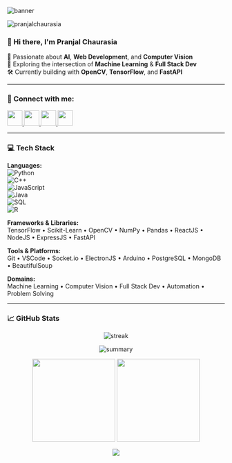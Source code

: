 ![banner](https://github.com/Kanishk-03-Jain/Kanishk-03-Jain/assets/142713282/ee27a007-c50c-402b-8892-ccac2f332737)

<p align="left"> 
  <img src="https://komarev.com/ghpvc/?username=pranjalchaurasia&label=Profile%20views&color=0e75b6&style=flat" alt="pranjalchaurasia" /> 
</p>

### 👋 Hi there, I'm Pranjal Chaurasia

🚀 Passionate about **AI**, **Web Development**, and **Computer Vision**  
🔬 Exploring the intersection of **Machine Learning** & **Full Stack Dev**  
🛠 Currently building with **OpenCV**, **TensorFlow**, and **FastAPI**

---

### 🤝 Connect with me:

<a href="https://www.linkedin.com/in/pranjal-chaurasia-45837928a/" target="_blank">
  <img src="https://img.shields.io/static/v1?message=LinkedIn&logo=linkedin&label=&color=0077B5&logoColor=white&style=for-the-badge" height="35" />
</a>
<a href="https://www.instagram.com/nightmaregod9981/" target="_blank">
  <img src="https://img.shields.io/static/v1?message=Instagram&logo=instagram&label=&color=E4405F&logoColor=white&style=for-the-badge" height="35" />
</a>
<a href="https://x.com/PRANJAL31072274" target="_blank">
  <img src="https://img.shields.io/static/v1?message=Twitter&logo=twitter&label=&color=1DA1F2&logoColor=white&style=for-the-badge" height="35" />
</a>
<a href="mailto:pranjalchaurasia11@gmail.com" target="_blank">
  <img src="https://img.shields.io/static/v1?message=Gmail&logo=gmail&label=&color=D14836&logoColor=white&style=for-the-badge" height="35" />
</a>

---

### 💻 Tech Stack

**Languages:**  
![Python](https://img.shields.io/badge/-Python-000?&logo=python)  
![C++](https://img.shields.io/badge/-C++-00599C?&logo=c%2B%2B&logoColor=white)  
![JavaScript](https://img.shields.io/badge/-JavaScript-F7DF1E?&logo=javascript&logoColor=black)  
![Java](https://img.shields.io/badge/-Java-007396?&logo=java&logoColor=white)  
![SQL](https://img.shields.io/badge/-SQL-4479A1?&logo=mysql&logoColor=white)  
![R](https://img.shields.io/badge/-R-276DC3?&logo=r&logoColor=white)

**Frameworks & Libraries:**  
TensorFlow • Scikit-Learn • OpenCV • NumPy • Pandas • ReactJS • NodeJS • ExpressJS • FastAPI

**Tools & Platforms:**  
Git • VSCode • Socket.io • ElectronJS • Arduino • PostgreSQL • MongoDB • BeautifulSoup

**Domains:**  
Machine Learning • Computer Vision • Full Stack Dev • Automation • Problem Solving

---

### 📈 GitHub Stats

<p align="center">
  <img src="https://github-readme-streak-stats.herokuapp.com/?user=pranjalchaurasia&theme=radical&border=7F3FBF&background=0D1117" alt="streak"/>
</p>

<p align="center">
  <img src="https://github-profile-summary-cards.vercel.app/api/cards/profile-details?username=pranjalchaurasia&theme=radical" alt="summary"/>
</p>

<p align="center">
  <img src="https://denvercoder1-github-readme-stats.vercel.app/api?username=pranjalchaurasia&show_icons=true&count_private=true&theme=react&border_color=7F3FBF&bg_color=0D1117&title_color=F85D7F&icon_color=F8D866" height="192px"/>
  <img src="https://denvercoder1-github-readme-stats.vercel.app/api/top-langs/?username=pranjalchaurasia&langs_count=8&layout=compact&theme=react&border_color=7F3FBF&bg_color=0D1117&title_color=F85D7F&icon_color=F8D866" height="192px"/>
</p>

<p align="center">
  <img src="https://github-readme-activity-graph.vercel.app/graph?username=pranjalchaurasia&bg_color=030203&color=ff00ee&line=e605d7&point=d7e1cc&area=true&hide_border=true" />
</p>
